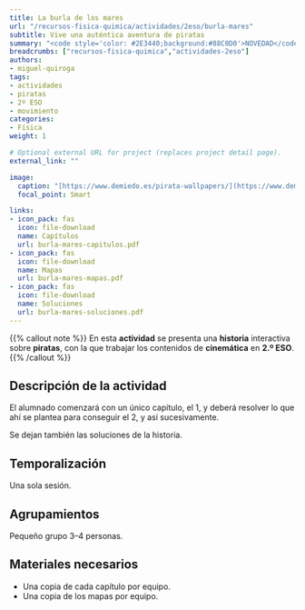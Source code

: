 ```yaml
---
title: La burla de los mares
url: "/recursos-fisica-quimica/actividades/2eso/burla-mares"
subtitle: Vive una auténtica aventura de piratas
summary: "<code style='color: #2E3440;background:#88C0D0'>NOVEDAD</code> <br> Vive una auténtica aventura de piratas."
breadcrumbs: ["recursos-fisica-quimica","actividades-2eso"]
authors:
- miguel-quiroga
tags:
- actividades
- piratas
- 2º ESO
- movimiento
categories:
- Física
weight: 1

# Optional external URL for project (replaces project detail page).
external_link: ""

image:
  caption: "[https://www.demiedo.es/pirata-wallpapers/](https://www.demiedo.es/pirata-wallpapers/)"
  focal_point: Smart

links:
- icon_pack: fas
  icon: file-download
  name: Capítulos
  url: burla-mares-capitulos.pdf
- icon_pack: fas
  icon: file-download
  name: Mapas
  url: burla-mares-mapas.pdf
- icon_pack: fas
  icon: file-download
  name: Soluciones
  url: burla-mares-soluciones.pdf
---
```


{{% callout note %}}
En esta **actividad** se presenta una **historia** interactiva sobre **piratas**, con la que trabajar los contenidos de **cinemática** en **2.º ESO**.
{{% /callout %}}

## Descripción de la actividad

El alumnado comenzará con un único capítulo, el 1, y deberá resolver lo que ahí se plantea para conseguir el 2, y así sucesivamente.

Se dejan también las soluciones de la historia.

## Temporalización

Una sola sesión.

## Agrupamientos

Pequeño grupo 3–4 personas.

## Materiales necesarios

- Una copia de cada capítulo por equipo.
- Una copia de los mapas por equipo.